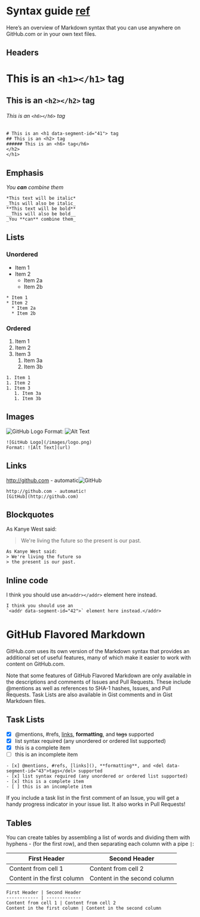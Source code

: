 # Syntax guide [ref](https://guides.github.com/features/mastering-markdown/)

Here’s an overview of Markdown syntax that you can use anywhere on GitHub.com or in your own text files.

## Headers

# This is an `<h1></h1>` tag

## This is an `<h2></h2>` tag

###### This is an `<h6></h6>` tag

```
# This is an <h1 data-segment-id="41"> tag
## This is an <h2> tag
###### This is an <h6> tag</h6>
</h2>
</h1>
```

## Emphasis

*You **can** combine them*

```
*This text will be italic*
_This will also be italic_
**This text will be bold**
__This will also be bold__
_You **can** combine them_
```

## Lists

### Unordered

- Item 1
- Item 2
    - Item 2a
    - Item 2b

```
* Item 1
* Item 2
  * Item 2a
  * Item 2b
```

### Ordered

1. Item 1
2. Item 2
3. Item 3
    1. Item 3a
    2. Item 3b

```
1. Item 1
1. Item 2
1. Item 3
   1. Item 3a
   1. Item 3b
```

## Images

![GitHub Logo](/images/logo.png)
Format: ![Alt Text](../en/url)

```
![GitHub Logo](/images/logo.png)
Format: ![Alt Text](url)
```

## Links

http://github.com - automatic![GitHub](http://github.com)

```
http://github.com - automatic!
[GitHub](http://github.com)
```

## Blockquotes

As Kanye West said:

> We're living the future so
> the present is our past.

```
As Kanye West said:
> We're living the future so
> the present is our past.
```

## Inline code

I think you should use an`<addr></addr>` element here instead.

```
I think you should use an
`<addr data-segment-id="42">` element here instead.</addr>
```

# GitHub Flavored Markdown

GitHub.com uses its own version of the Markdown syntax that provides an additional set of useful features, many of which make it easier to work with content on GitHub.com.

Note that some features of GitHub Flavored Markdown are only available in the descriptions and comments of Issues and Pull Requests. These include @mentions as well as references to SHA-1 hashes, Issues, and Pull Requests. Task Lists are also available in Gist comments and in Gist Markdown files.

## Task Lists

- [x] @mentions, #refs, [links](), **formatting**, and <del>tags</del> supported
- [x] list syntax required (any unordered or ordered list supported)
- [x] this is a complete item
- [ ] this is an incomplete item

```
- [x] @mentions, #refs, [links](), **formatting**, and <del data-segment-id="43">tags</del> supported
- [x] list syntax required (any unordered or ordered list supported)
- [x] this is a complete item
- [ ] this is an incomplete item
```

If you include a task list in the first comment of an Issue, you will get a handy progress indicator in your issue list. It also works in Pull Requests!

## Tables

You can create tables by assembling a list of words and dividing them with hyphens - (for the first row), and then separating each column with a pipe `|`:

First Header | Second Header
--- | ---
Content from cell 1 | Content from cell 2
Content in the first column | Content in the second column

```
First Header | Second Header
------------ | -------------
Content from cell 1 | Content from cell 2
Content in the first column | Content in the second column
```
